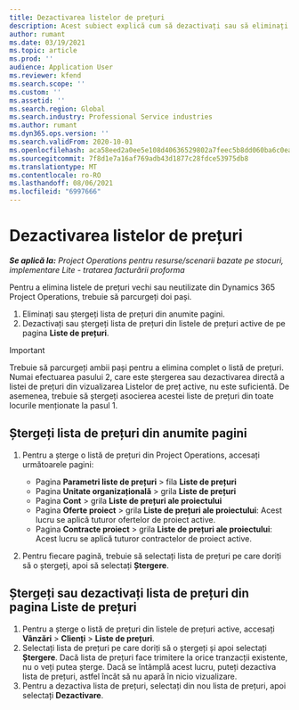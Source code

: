 ```yaml
---
title: Dezactivarea listelor de prețuri
description: Acest subiect explică cum să dezactivați sau să eliminați listele de prețuri neutilizate sau vechi.
author: rumant
ms.date: 03/19/2021
ms.topic: article
ms.prod: ''
audience: Application User
ms.reviewer: kfend
ms.search.scope: ''
ms.custom: ''
ms.assetid: ''
ms.search.region: Global
ms.search.industry: Professional Service industries
ms.author: rumant
ms.dyn365.ops.version: ''
ms.search.validFrom: 2020-10-01
ms.openlocfilehash: aca58eed2a0ee5e108d40636529802a7feec5b8dd060ba6c0eabc6d0b92b2e2f
ms.sourcegitcommit: 7f8d1e7a16af769adb43d1877c28fdce53975db8
ms.translationtype: MT
ms.contentlocale: ro-RO
ms.lasthandoff: 08/06/2021
ms.locfileid: "6997666"
---
```

# <a name="deactivate-price-lists"></a>Dezactivarea listelor de prețuri 

_**Se aplică la:** Project Operations pentru resurse/scenarii bazate pe stocuri, implementare Lite - tratarea facturării proforma_

Pentru a elimina listele de prețuri vechi sau neutilizate din Dynamics 365 Project Operations, trebuie să parcurgeți doi pași. 

1. Eliminați sau ștergeți lista de prețuri din anumite pagini.
2. Dezactivați sau ștergeți lista de prețuri din listele de prețuri active de pe pagina **Liste de prețuri**.

>[!IMPORTANT]
> Trebuie să parcurgeți ambii pași pentru a elimina complet o listă de prețuri. Numai efectuarea pasului 2, care este ștergerea sau dezactivarea directă a listei de prețuri din vizualizarea Listelor de preț active, nu este suficientă. De asemenea, trebuie să ștergeți asocierea acestei liste de prețuri din toate locurile menționate la pasul 1.

## <a name="delete-the-price-list-from-specific-pages"></a>Ștergeți lista de prețuri din anumite pagini
1. Pentru a șterge o listă de prețuri din Project Operations, accesați următoarele pagini:  

      - Pagina **Parametri liste de prețuri** > fila **Liste de prețuri**
      - Pagina **Unitate organizațională** > grila **Liste de prețuri**
      - Pagina **Cont** > grila **Liste de prețuri ale proiectului**
      - Pagina **Oferte proiect** > grila **Liste de prețuri ale proiectului**: Acest lucru se aplică tuturor ofertelor de proiect active.
      - Pagina **Contracte proiect** > grila **Liste de prețuri ale proiectului**: Acest lucru se aplică tuturor contractelor de proiect active.

 2. Pentru fiecare pagină, trebuie să selectați lista de prețuri pe care doriți să o ștergeți, apoi să selectați **Ștergere**. 
 
## <a name="delete-or-deactivate-the-price-list-from-the-price-lists-page"></a>Ștergeți sau dezactivați lista de prețuri din pagina Liste de prețuri
 
1. Pentru a șterge o listă de prețuri din listele de prețuri active, accesați **Vânzări** > **Clienți** > **Liste de prețuri**. 
2. Selectați lista de prețuri pe care doriți să o ștergeți și apoi selectați **Ștergere**. Dacă lista de prețuri face trimitere la orice tranzacții existente, nu o veți putea șterge. Dacă se întâmplă acest lucru, puteți dezactiva lista de prețuri, astfel încât să nu apară în nicio vizualizare. 
3. Pentru a dezactiva lista de prețuri, selectați din nou lista de prețuri, apoi selectați **Dezactivare**.   

